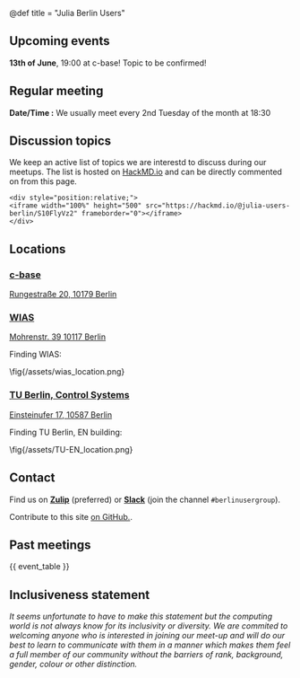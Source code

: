 @def title = "Julia Berlin Users"

## Upcoming events

**13th of June**, 19:00 at c-base! Topic to be confirmed!

## Regular meeting

**Date/Time :** We usually meet every 2nd Tuesday of the month at 18:30

## Discussion topics

We keep an active list of topics we are interestd to discuss during our meetups.
The list is hosted on [HackMD.io](https://hackmd.io) and can be directly commented
on from this page.

~~~
<div style="position:relative;">
<iframe width="100%" height="500" src="https://hackmd.io/@julia-users-berlin/S10FlyVz2" frameborder="0"></iframe>
</div>
~~~

## Locations

### [c-base](https://c-base.org)

  [Rungestraße 20, 10179 Berlin](https://goo.gl/maps/QWKse8LcxxS8G1kM8)

### [WIAS](https://www.wias-berlin.de/)

  [Mohrenstr. 39 10117 Berlin](https://goo.gl/maps/v8o2CuL4NPgbWKBj9)

  Finding WIAS:

  \fig{/assets/wias_location.png}

### [TU Berlin, Control Systems](www.control.tu-berlin.de)

  [Einsteinufer 17, 10587 Berlin](https://www.openstreetmap.org/way/26499336#map=18/52.51505/13.32682)

  Finding TU Berlin, EN building:

  \fig{/assets/TU-EN_location.png}

## Contact

Find us on [**Zulip**](https://julialang.zulipchat.com/#narrow/stream/249782-berlinusergroup) (preferred) or [**Slack**](https://slackinvite.julialang.org/) (join the channel `#berlinusergroup`).

Contribute to this site [on GitHub.](https://github.com/julia-users-berlin/julia-users-berlin.github.io).

## Past meetings

{{ event_table }}

## Inclusiveness statement

*It seems unfortunate to have to make this statement but the computing world is not always know for its inclusivity or diversity. We are commited to welcoming anyone who is interested in joining our meet-up and will do our best to learn to communicate with them in a manner which makes them feel a full member of our community without the barriers of rank, background, gender, colour or other distinction.*
